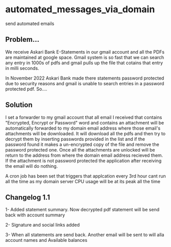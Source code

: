 # automated_messages_via_domain
 send automated emails

## Problem...
We receive Askari Bank E-Statements in our gmail account and all the PDFs are maintained at google space. Gmail system is so fast that we can search any entry in 1000s of pdfs and gmail pulls up the file that cotains that entry in milli seconds.

In November 2022 Askari Bank made there statements password protected due to security reasons and gmail is unable to search entries in a password protected pdf. So....

## Solution
I set a forwarder to my gmail account that all email I received that contains "Encrypted, Encrypt or Password" word and contains an attachment will be automatically forwarded to my domain email address where those email's attachments will be downloaded. It will download all the pdfs and then try to decrypt them by inserting passwords provided in the list and if the password found it makes a un-encrypted copy of the file and remove the password protected one. Once all the attachments are unlocked will be return to the address from where the domain email address recieved them. If the attachment is not password protected the application after receiving the email will do nothing.

A cron job has been set that triggers that applcation every 3rd hour cant run all the time as my domain server CPU usage will be at its peak all the time

## Changelog 1.1

1- Added statement summary. Now decrypted pdf statement will be send back with account summary

2- Signature and social links added

3- When all statements are send back. Another email will be sent to will alla account names and Available balances
